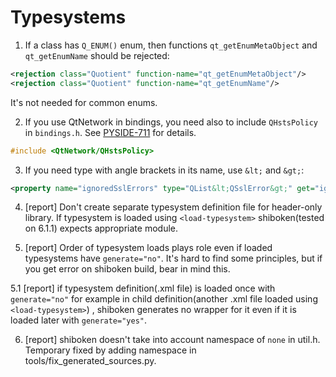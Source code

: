 # Typesystems

1. If a class has `Q_ENUM()` enum, then functions `qt_getEnumMetaObject` and `qt_getEnumName` should be rejected:

```xml
<rejection class="Quotient" function-name="qt_getEnumMetaObject"/>
<rejection class="Quotient" function-name="qt_getEnumName"/>
```

It's not needed for common enums.

2. If you use QtNetwork in bindings, you need also to include `QHstsPolicy` in `bindings.h`. See [PYSIDE-711](https://bugreports.qt.io/browse/PYSIDE-711) for details.

```c
#include <QtNetwork/QHstsPolicy>
```

3. If you need type with angle brackets in its name, use `&lt;` and `&gt;`:

```xml
<property name="ignoredSslErrors" type="QList&lt;QSslError&gt;" get="ignoredSslErrors" />
```

4. [report] Don't create separate typesystem definition file for header-only library. If typesystem is loaded using `<load-typesystem>` shiboken(tested on 6.1.1) expects appropriate module.

5. [report] Order of typesystem loads plays role even if loaded typesystems have `generate="no"`. It's hard to find some principles, but if you get error on shiboken build, bear in mind this.

5.1 [report] if typesystem definition(.xml file) is loaded once with `generate="no"` for example in child definition(another .xml file loaded using `<load-typesystem>`) , shiboken generates no wrapper for it even if it is loaded later with `generate="yes"`.

6. [report] shiboken doesn't take into account namespace of `none` in util.h. Temporary fixed by adding namespace in tools/fix_generated_sources.py.
